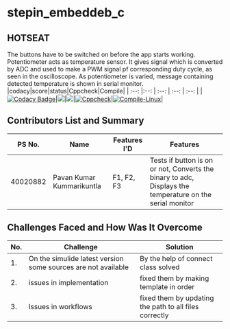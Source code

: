 # stepin_embeddeb_c
## HOTSEAT
The buttons have to be switched on before the app starts working.
 Potentiometer acts as temperature sensor. It gives signal which is converted by ADC and used to make a PWM signal pf corresponding duty cycle, as seen in the oscilloscope. 
 As potentiometer is varied, message containing detected temperature is shown in serial monitor.
|codacy|score|status|Cppcheck|Compile|
| :--: |:--: | :--: |  :--:  | :--:  |
|[![Codacy Badge](https://app.codacy.com/project/badge/Grade/5aa85121faef425d9b7f1b7721a78425)](https://www.codacy.com/gh/pavankalyanmedishetty/stepin_embeddeb_c/dashboard?utm_source=github.com&amp;utm_medium=referral&amp;utm_content=pavankalyanmedishetty/stepin_embeddeb_c&amp;utm_campaign=Badge_Grade)|<img src="https://www.code-inspector.com/project/28622/score/svg" />|<img src="https://www.code-inspector.com/project/28622/status/svg" />|[![Cppcheck](https://github.com/pavankalyanmedishetty/stepin_embeddeb_c/actions/workflows/CodeQuality.yml/badge.svg)](https://github.com/pavankalyanmedishetty/stepin_embeddeb_c/actions/workflows/CodeQuality.yml)|[![Compile-Linux](https://github.com/pavankalyanmedishetty/stepin_embeddeb_c/actions/workflows/Compile.yml/badge.svg)](https://github.com/pavankalyanmedishetty/stepin_embeddeb_c/actions/workflows/Compile.yml)|

## Contributors List and Summary

PS No. |  Name               |    Features I'D   | Features |
-------|---------------------|-------------------|----------|
40020882 |Pavan Kumar Kummarikuntla  | F1, F2, F3  | Tests if button is on or not, Converts the binary to adc, Displays the temperature on the serial monitor | 
  

## Challenges Faced and How Was It Overcome
| No. | Challenge | Solution
|-----|-----------|--------
|1. | On the simulide latest version some sources are not available| By the help of connect class solved |
|2. | issues in implementation | fixed them by making template in order
|3. | Issues in workflows | fixed them by updating the path to all files correctly
